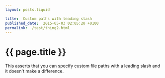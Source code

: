 ```yaml
---
layout: posts.liquid

title:  Custom paths with leading slash
published_date:  2015-05-03 02:05:20 +0100
permalink:  /test/thing2.html
---
```

# {{ page.title }}

This asserts that you can specify custom file paths with a leading slash and it doesn't make a difference.
